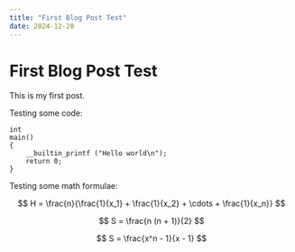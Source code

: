 ```yaml
---
title: "First Blog Post Test"
date: 2024-12-20
---
```


# First Blog Post Test

This is my first post.

Testing some code:

```
int
main()
{
    __builtin_printf ("Hello world\n");
    return 0;
}
```

Testing some math formulae:

$$
H = \frac{n}{\frac{1}{x_1} + \frac{1}{x_2} + \cdots + \frac{1}{x_n}}
$$

$$
S = \frac{n (n + 1)}{2}
$$

$$
S = \frac{x^n - 1}{x - 1}
$$
